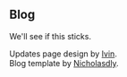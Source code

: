 ## Blog

We'll see if this sticks.

Updates page design by [Ivin](https://github.com/ivinjabraham/blog).\
Blog template by [Nicholasdly](https://github.com/nicholasdly/miniblog).
